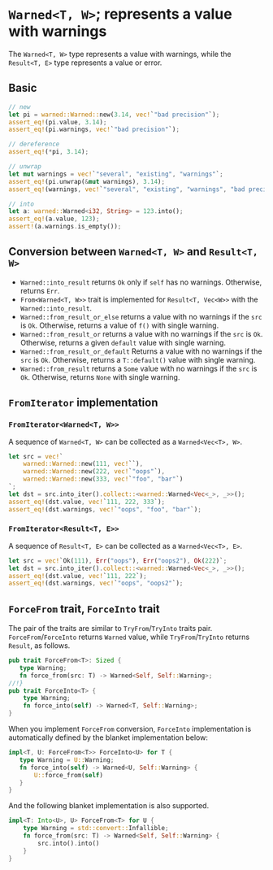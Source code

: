 # `Warned<T, W>`; represents a value with warnings

The `Warned<T, W>` type represents a value with warnings, while the `Result<T, E>` type represents a value or error.

## Basic
```rust
// new
let pi = warned::Warned::new(3.14, vec!`"bad precision"`);
assert_eq!(pi.value, 3.14);
assert_eq!(pi.warnings, vec!`"bad precision"`);

// dereference
assert_eq!(*pi, 3.14);

// unwrap
let mut warnings = vec!`"several", "existing", "warnings"`;
assert_eq!(pi.unwrap(&mut warnings), 3.14);
assert_eq!(warnings, vec!`"several", "existing", "warnings", "bad precision"`);

// into
let a: warned::Warned<i32, String> = 123.into();
assert_eq!(a.value, 123);
assert!(a.warnings.is_empty());
```

## Conversion between `Warned<T, W>` and `Result<T, W>`
* `Warned::into_result` returns `Ok` only if `self` has no warnings.
  Otherwise, returns `Err`.
* `From<Warned<T, W>>` trait is implemented for `Result<T, Vec<W>>` with the `Warned::into_result`.
* `Warned::from_result_or_else` returns a value with no warnings if the `src` is `Ok`.
  Otherwise, returns a value of `f()` with single warning.
* `Warned::from_result_or` returns a value with no warnings if the `src` is `Ok`.
  Otherwise, returns a given `default` value with single warning.
* `Warned::from_result_or_default` Returns a value with no warnings if the `src` is `Ok`.
  Otherwise, returns a `T::default()` value with single warning.
* `Warned::from_result` returns a `Some` value with no warnings if the `src` is `Ok`.
  Otherwise, returns `None` with single warning.

## `FromIterator` implementation
### `FromIterator<Warned<T, W>>`
A sequence of `Warned<T, W>` can be collected as a `Warned<Vec<T>, W>`.
```rust
let src = vec!`
    warned::Warned::new(111, vec!``),
    warned::Warned::new(222, vec!`"oops"`),
    warned::Warned::new(333, vec!`"foo", "bar"`)
`;
let dst = src.into_iter().collect::<warned::Warned<Vec<_>, _>>();
assert_eq!(dst.value, vec!`111, 222, 333`);
assert_eq!(dst.warnings, vec!`"oops", "foo", "bar"`);
```
### `FromIterator<Result<T, E>>`
A sequence of `Result<T, E>` can be collected as a `Warned<Vec<T>, E>`.
```rust
let src = vec!`Ok(111), Err("oops"), Err("oops2"), Ok(222)`;
let dst = src.into_iter().collect::<warned::Warned<Vec<_>, _>>();
assert_eq!(dst.value, vec!`111, 222`);
assert_eq!(dst.warnings, vec!`"oops", "oops2"`);
```

## `ForceFrom` trait, `ForceInto` trait
The pair of the traits are similar to `TryFrom`/`TryInto` traits pair.
`ForceFrom`/`ForceInto` returns `Warned` value, while `TryFrom`/`TryInto`
returns `Result`, as follows.
```rust
pub trait ForceFrom<T>: Sized {
   type Warning;
   fn force_from(src: T) -> Warned<Self, Self::Warning>;
//!}
pub trait ForceInto<T> {
    type Warning;
    fn force_into(self) -> Warned<T, Self::Warning>;
}
```
When you implement `ForceFrom` conversion, `ForceInto` implementation is
automatically defined by the blanket implementation below:
```rust
impl<T, U: ForceFrom<T>> ForceInto<U> for T {
   type Warning = U::Warning;
   fn force_into(self) -> Warned<U, Self::Warning> {
       U::force_from(self)
   }
}
```
And the following blanket implementation is also supported.
```rust
impl<T: Into<U>, U> ForceFrom<T> for U {
    type Warning = std::convert::Infallible;
    fn force_from(src: T) -> Warned<Self, Self::Warning> {
        src.into().into()
    }
}
```
